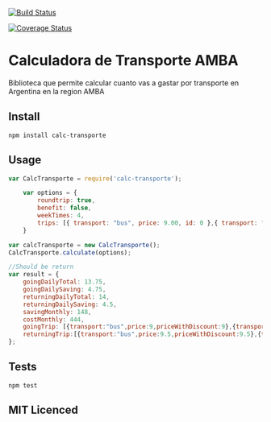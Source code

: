 [![Build Status](https://travis-ci.org/juanmanuelromeraferrio/calc-transporte.svg?branch=master)](https://travis-ci.org/juanmanuelromeraferrio/calc-transporte)

[![Coverage Status](https://coveralls.io/repos/github/juanmanuelromeraferrio/calc-transporte/badge.svg?branch=master)](https://coveralls.io/github/juanmanuelromeraferrio/calc-transporte?branch=master)

Calculadora de Transporte AMBA
=========

Biblioteca que permite calcular cuanto vas a gastar por transporte en Argentina en la region AMBA

## Install

    npm install calc-transporte

## Usage

```js
var CalcTransporte = require('calc-transporte');

    var options = {
        roundtrip: true,
        benefit: false,
        weekTimes: 4,
        trips: [{ transport: "bus", price: 9.00, id: 0 },{ transport: "bus", price: 9.50, id: 0 }]
    }

var calcTransporte = new CalcTransporte();
CalcTransporte.calculate(options);

//Should be return
var result = {
    goingDailyTotal: 13.75,
    goingDailySaving: 4.75,
    returningDailyTotal: 14,
    returningDailySaving: 4.5,
    savingMonthly: 148,
    costMonthly: 444,
    goingTrip: [{transport:"bus",price:9,priceWithDiscount:9},{transport:"bus",price:9.5,priceWithDiscount:4.75}],
    returningTrip:[{transport:"bus",price:9.5,priceWithDiscount:9.5},{transport:"bus",price:9,priceWithDiscount:4.5}]
};

```
    
## Tests

  `npm test`

## MIT Licenced
